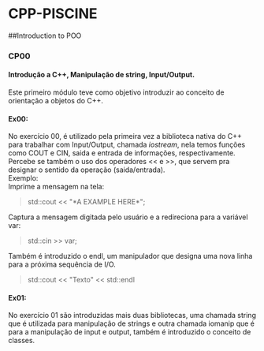 # CPP-PISCINE
##Introduction to POO

### CP00
#### Introdução a C++, Manipulação de string, Input/Output. <br>
Este primeiro módulo teve como objetivo introduzir ao conceito de orientação a objetos do C++. <br>
#### Ex00:
No exercício 00, é utilizado pela primeira vez a biblioteca nativa do C++ para trabalhar com Input/Output, chamada <i>iostream</i>,
nela temos funções como COUT e CIN, saida e entrada de informações, respectivamente. Percebe se também o uso dos operadores << e >>, que servem pra designar o sentido da operação (saida/entrada).
<br>Exemplo:<br>
Imprime a mensagem na tela:
<blockquote>std::cout << "*A EXAMPLE HERE*";</blockquote>
Captura a mensagem digitada pelo usuário e a redireciona para a variável var:
<blockquote>std::cin >> var;</blockquote>
Também é introduzido o endl, um manipulador que designa uma nova linha para a próxima sequência de I/O.
<blockquote>std::cout << "Texto" << std::endl </blockquote>
  
#### Ex01:
No exercício 01 são introduzidas mais duas bibliotecas, uma chamada string que é utilizada para manipulação de strings e outra chamada iomanip que é para a manipulação de input e output, também é introduzido o conceito de classes.
